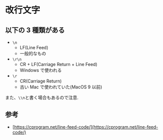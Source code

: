 # 改行文字

## 以下の 3 種類がある

- `\n`
  - LF(Line Feed)
  - 一般的なもの
- `\r\n`
  - CR + LF(Carriage Return + Line Feed)
  - Windows で使われる
- `\r`
  - CR(Carriage Return)
  - 古い Mac で使われていた(MacOS 9 以前)

また、`\\n`と書く場合もあるので注意.

## 参考

- [https://cprogram.net/line-feed-code/](https://cprogram.net/line-feed-code/)
